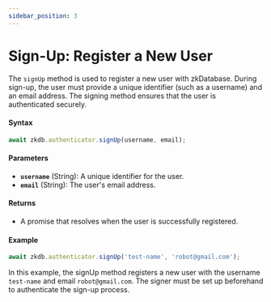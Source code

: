 ```yaml
---
sidebar_position: 3
---
```


# Sign-Up: Register a New User

The `signUp` method is used to register a new user with zkDatabase. During sign-up, the user must provide a unique identifier (such as a username) and an email address. The signing method ensures that the user is authenticated securely.

#### Syntax
```ts
await zkdb.authenticator.signUp(username, email);
```

#### Parameters
- **`username`** (String): A unique identifier for the user.
- **`email`** (String): The user's email address.

#### Returns
- A promise that resolves when the user is successfully registered.

#### Example
```ts
await zkdb.authenticator.signUp('test-name', 'robot@gmail.com');
```

In this example, the signUp method registers a new user with the username `test-name` and email `robot@gmail.com`. The signer must be set up beforehand to authenticate the sign-up process.

